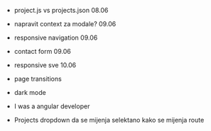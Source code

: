 * project.js vs projects.json 08.06
* napravit context za modale? 09.06
* responsive navigation 09.06
* contact form 09.06
* responsive sve 10.06
* page transitions
* dark mode

* I was a angular developer
* Projects dropdown da se mijenja selektano kako se mijenja route


